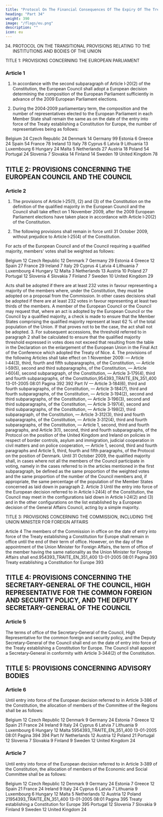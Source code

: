 ```yaml
---
title: "Protocol On The Financial Consequences Of The Expiry Of The Treaty Establishing The European Coal And Steel Community And On The Research Fund For Coal And Steel"
heading: "Part 34"
weight: 390
image: "/flags/eu.png"
description: ""
icon: eu
---
```



34. PROTOCOL ON THE TRANSITIONAL PROVISIONS RELATING TO THE INSTITUTIONS AND BODIES OF THE UNION

<!-- THE HIGH CONTRACTING PARTIES,
WHEREAS, in order to organise the transition from the European Union established by the Treaty on European Union
and the European Community to the European Union established by the Treaty establishing a Constitution for Europe
which is their successor, it is necessary to lay down transitional provisions which will apply before all the provisions of
the Constitution and the instruments necessary for their implementation take full effect,
HAVE AGREED UPON the following provisions, which shall be annexed to the Treaty establishing a Constitution for
Europe and to the Treaty establishing the European Atomic Energy Community: -->

TITLE 1: PROVISIONS CONCERNING THE EUROPEAN PARLIAMENT

### Article 1

1. In accordance with the second subparagraph of Article I‑20(2) of the Constitution, the European
Council shall adopt a European decision determining the composition of the European Parliament
sufficiently in advance of the 2009 European Parliament elections.

2. During the 2004‑2009 parliamentary term, the composition and the number of representatives
elected to the European Parliament in each Member State shall remain the same as on the date of the
entry into force of the Treaty establishing a Constitution for Europe, the number of representatives
being as follows:

Belgium 24
Czech Republic 24
Denmark 14
Germany 99
Estonia 6
Greece 24
Spain 54
France 78
Ireland 13
Italy 78
Cyprus 6
Latvia 9
Lithuania 13
Luxembourg 6
Hungary 24
Malta 5
Netherlands 27
Austria 18
Poland 54
Portugal 24
Slovenia 7
Slovakia 14
Finland 14
Sweden 19
United Kingdom 78

## TITLE 2: PROVISIONS CONCERNING THE EUROPEAN COUNCIL AND THE COUNCIL

### Article 2

1. The provisions of Article I‑25(1), (2) and (3) of the Constitution on the definition of the qualified
majority in the European Council and the Council shall take effect on 1 November 2009, after
the 2009 European Parliament elections have taken place in accordance with Article I‑20(2) of the
Constitution.

2. The following provisions shall remain in force until 31 October 2009, without prejudice to
Article I‑25(4) of the Constitution.

For acts of the European Council and of the Council requiring a qualified majority, members' votes
shall be weighted as follows:

Belgium 12
Czech Republic 12
Denmark 7
Germany 29
Estonia 4
Greece 12
Spain 27
France 29
Ireland 7
Italy 29
Cyprus 4
Latvia 4
Lithuania 7
Luxembourg 4
Hungary 12
Malta 3
Netherlands 13
Austria 10
Poland 27
Portugal 12
Slovenia 4
Slovakia 7
Finland 7
Sweden 10
United Kingdom 29

Acts shall be adopted if there are at least 232 votes in favour representing a majority of the members
where, under the Constitution, they must be adopted on a proposal from the Commission. In other
cases decisions shall be adopted if there are at least 232 votes in favour representing at least two
thirds of the members.
A member of the European Council or the Council may request that, where an act is adopted by the
European Council or the Council by a qualified majority, a check is made to ensure that the Member
States comprising the qualified majority represent at least 62 % of the total population of the Union.
If that proves not to be the case, the act shall not be adopted.
3. For subsequent accessions, the threshold referred to in paragraph 2 shall be calculated to ensure
that the qualified majority threshold expressed in votes does not exceed that resulting from the table
in the Declaration on the enlargement of the European Union in the Final Act of the Conference
which adopted the Treaty of Nice.
4.
The provisions of the following Articles shall take effect on 1 November 2009:
— Article I‑44(3), third, fourth and fifth subparagraphs, of the Constitution,
— Article I‑59(5), second and third subparagraphs, of the Constitution,
— Article I‑60(4), second subparagraph, of the Constitution,
— Article 3‑179(4), third and fourth subparagraphs, of the Constitution,954393_TRAITE_EN_351_400
13-01-2005
08:01
Pagina 392
392
Part IV
— Article 3‑184(6), third and fourth subparagraphs, of the Constitution,
— Article 3‑184(7), third and fourth subparagraphs, of the Constitution,
— Article 3‑194(2), second and third subparagraphs, of the Constitution,
— Article 3‑196(3), second and third subparagraphs, of the Constitution,
— Article 3‑197(4), second and third subparagraphs, of the Constitution,
— Article 3‑198(2), third subparagraph, of the Constitution,
— Article 3‑312(3), third and fourth subparagraphs, of the Constitution,
— Article 3‑312(4), third and fourth subparagraphs, of the Constitution,
— Article 1, second, third and fourth paragraphs, and Article 3(1), second, third and
fourth subparagraphs, of the Protocol on the position of the United Kingdom and Ireland on
policies in respect of border controls, asylum and immigration, judicial cooperation in civil
matters and on police cooperation,
— Article 1, second, third and fourth paragraphs and Article 5, third, fourth and fifth paragraphs, of
the Protocol on the position of Denmark.
Until 31 October 2009, the qualified majority shall, in cases where not all the members of the
Council participate in voting, namely in the cases referred to in the articles mentioned in the
first subparagraph, be defined as the same proportion of the weighted votes and the same proportion
of the number of the Council members and, if appropriate, the same percentage of the population of
the Member States concerned as laid down in paragraph 2.
Article 3
Until the entry into force of the European decision referred to in Article I‑24(4) of the Constitution,
the Council may meet in the configurations laid down in Article I‑24(2) and (3) and in the other
configurations on the list established by a European decision of the General Affairs Council, acting by
a simple majority.

TITLE 3: PROVISIONS CONCERNING THE COMMISSION, INCLUDING THE UNION MINISTER FOR FOREIGN AFFAIRS

Article 4
The members of the Commission in office on the date of entry into force of the Treaty establishing a
Constitution for Europe shall remain in office until the end of their term of office. However, on the
day of the appointment of the Union Minister for Foreign Affairs, the term of office of the member
having the same nationality as the Union Minister for Foreign Affairs shall end.954393_TRAITE_EN_351_400
13-01-2005
08:01
Pagina 393
Treaty establishing a Constitution for Europe
393


## TITLE 4: PROVISIONS CONCERNING THE SECRETARY-GENERAL OF THE COUNCIL, HIGH REPRESENTATIVE FOR THE COMMON FOREIGN AND SECURITY POLICY, AND THE DEPUTY SECRETARY-GENERAL OF THE COUNCIL


### Article 5

The terms of office of the Secretary‑General of the Council, High Representative for the common
foreign and security policy, and the Deputy Secretary‑General of the Council shall end on the date of
entry into force of the Treaty establishing a Constitution for Europe. The Council shall appoint a
Secretary‑General in conformity with Article 3‑344(2) of the Constitution.


## TITLE 5: PROVISIONS CONCERNING ADVISORY BODIES

### Article 6

Until entry into force of the European decision referred to in Article 3‑386 of the Constitution, the
allocation of members of the Committee of the Regions shall be as follows:

Belgium 12
Czech Republic 12
Denmark 9
Germany 24
Estonia 7
Greece 12
Spain 21
France 24
Ireland 9
Italy 24
Cyprus 6
Latvia 7
Lithuania 9
Luxembourg 6
Hungary 12
Malta 5954393_TRAITE_EN_351_400
13-01-2005
08:01
Pagina 394
394
Part IV
Netherlands 12
Austria 12
Poland 21
Portugal 12
Slovenia 7
Slovakia 9
Finland 9
Sweden 12
United Kingdom 24


### Article 7

Until entry into force of the European decision referred to in Article 3‑389 of the Constitution, the
allocation of members of the Economic and Social Committee shall be as follows:

Belgium 12
Czech Republic 12
Denmark 9
Germany 24
Estonia 7
Greece 12
Spain 21
France 24
Ireland 9
Italy 24
Cyprus 6
Latvia 7
Lithuania 9
Luxembourg 6
Hungary 12
Malta 5
Netherlands 12
Austria 12
Poland 21954393_TRAITE_EN_351_400
13-01-2005
08:01
Pagina 395
Treaty establishing a Constitution for Europe
395
Portugal 12
Slovenia 7
Slovakia 9
Finland 9
Sweden 12
United Kingdom 24

